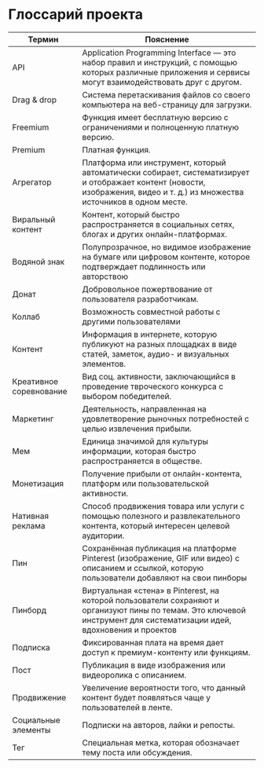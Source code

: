 # Глоссарий проекта

| Термин                  | Пояснение                                                                                                                                                                   |
| ----------------------- | --------------------------------------------------------------------------------------------------------------------------------------------------------------------------- |
| API                     | Application Programming Interface — это набор правил и инструкций, с помощью которых различные приложения и сервисы могут взаимодействовать друг с другом.                  |
| Drag & drop             | Система перетаскивания файлов со своего компьютера на веб-страницу для загрузки.                                                                                            |
| Freemium                | Функция имеет бесплатную версию с ограничениями и полноценную платную версию.                                                                                               |
| Premium                 | Платная функция.                                                                                                                                                            |
| Агрегатор               | Платформа или инструмент, который автоматически собирает, систематизирует и отображает контент (новости, изображения, видео и т. д.) из множества источников в одном месте. |
| Виральный контент       | Контент, который быстро распространяется в социальных сетях, блогах и других онлайн-платформах.                                                                             |
| Водяной знак            | Полупрозрачное, но видимое изображение на бумаге или цифровом контенте, которое подтверждает подлинность или авторствою                                                     |
| Донат                   | Добровольное пожертвование от пользователя разработчикам.                                                                                                                   |
| Коллаб                  | Возможность совместной работы с другими пользователями                                                                                                                      |
| Контент                 | Информация в интернете, которую публикуют на разных площадках в виде статей, заметок, аудио- и визуальных элементов.                                                        |
| Креативное соревнование | Вид соц. активности, заключающийся в проведение твроческого конкурса с выбором победителей.                                                                                 |
| Маркетинг               | Деятельность, направленная на удовлетворение рыночных потребностей с целью извлечения прибыли.                                                                              |
| Мем                     | Единица значимой для культуры информации, которая быстро распространяется в обществе.                                                                                       |
| Монетизация             | Получение прибыли от онлайн-контента, платформ или пользовательской активности.                                                                                             |
| Нативная реклама        | Способ продвижения товара или услуги с помощью полезного и развлекательного контента, который интересен целевой аудитории.                                                  |
| Пин                     | Cохранённая публикация на платформе Pinterest (изображение, GIF или видео) с описанием и ссылкой, которую пользователи добавляют на свои пинборы                            |
| Пинборд                 | Виртуальная «стена» в Pinterest, на которой пользователи сохраняют и организуют пины по темам. Это ключевой инструмент для систематизации идей, вдохновения и проектов      |
| Подписка                | Фиксированная плата на время дает доступ к премиум-контенту или функциям.                                                                                                   |
| Пост                    | Публикация в виде изображения или видеоролика с описанием.                                                                                                                  |
| Продвижение             | Увеличение вероятности того, что данный контент будет появляться чаще у пользователей в ленте.                                                                              |
| Социальные элементы     | Подписки на авторов, лайки и репосты.                                                                                                                                       |
| Тег                     | Специальная метка, которая обозначает тему поста или обсуждения.                                                                                                            |

